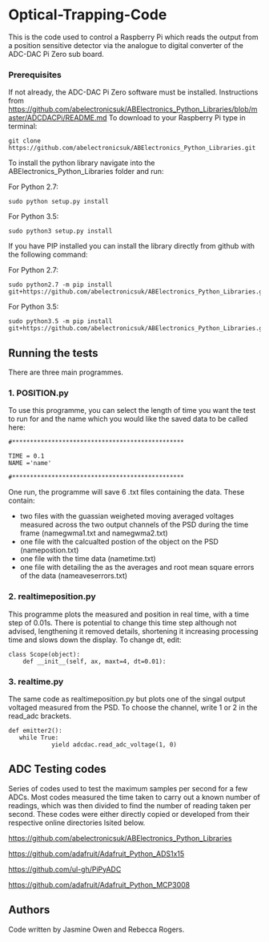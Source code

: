 # Optical-Trapping-Code

This is the code used to control a Raspberry Pi which reads the output from a position sensitive detector via the analogue to digital converter of the ADC-DAC Pi Zero sub board. 

### Prerequisites

If not already, the ADC-DAC Pi Zero software must be installed. Instructions from https://github.com/abelectronicsuk/ABElectronics_Python_Libraries/blob/master/ADCDACPi/README.md
To download to your Raspberry Pi type in terminal:
```
git clone https://github.com/abelectronicsuk/ABElectronics_Python_Libraries.git
```
To install the python library navigate into the ABElectronics_Python_Libraries folder and run:

For Python 2.7:
```
sudo python setup.py install
```
For Python 3.5:
```
sudo python3 setup.py install
```
If you have PIP installed you can install the library directly from github with the following command:

For Python 2.7:
```
sudo python2.7 -m pip install git+https://github.com/abelectronicsuk/ABElectronics_Python_Libraries.git
```
For Python 3.5:
```
sudo python3.5 -m pip install git+https://github.com/abelectronicsuk/ABElectronics_Python_Libraries.git
```

## Running the tests

There are three main programmes.

### 1. POSITION.py

To use this programme, you can select the length of time you want the test to run for and the name which you would like the saved data to be called here:

```
#************************************************

TIME = 0.1
NAME ='name'

#************************************************
```
One run, the programme will save 6 .txt files containing the data. These contain:
* two files with the guassian weigheted moving averaged voltages measured across the two output channels of the PSD during the time frame (namegwma1.txt and namegwma2.txt) 
* one file with the calcualted postion of the object on the PSD (namepostion.txt)
* one file with the time data (nametime.txt)
* one file with detailing the as the averages and root mean square errors of the data (nameaveserrors.txt)

### 2. realtimeposition.py
This programme plots the measured and position in real time, with a time step of 0.01s.
There is potential to change this time step although not advised, lengthening it removed details, shortening it increasing processing time and slows down the display.
To change dt, edit:

```
class Scope(object):
    def __init__(self, ax, maxt=4, dt=0.01):
 ```

### 3. realtime.py
The same code as realtimeposition.py but plots one of the singal output voltaged measured from the PSD.
To choose the channel, write 1 or 2 in the read_adc brackets.

```
def emitter2():
   while True:
            yield adcdac.read_adc_voltage(1, 0)
```

## ADC Testing codes

Series of codes used to test the maximum samples per second for a few ADCs. Most codes measured the time taken to carry out a known number of readings, which was then divided to find the number of reading taken per second. These codes were either directly copied or developed from their respective online directories lsited below.

https://github.com/abelectronicsuk/ABElectronics_Python_Libraries

https://github.com/adafruit/Adafruit_Python_ADS1x15

https://github.com/ul-gh/PiPyADC

https://github.com/adafruit/Adafruit_Python_MCP3008


## Authors

Code written by Jasmine Owen and Rebecca Rogers.

